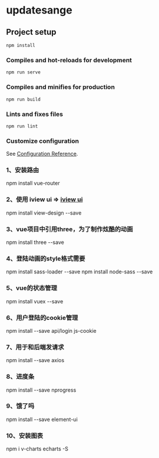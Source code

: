 # updatesange

## Project setup
```
npm install
```

### Compiles and hot-reloads for development
```
npm run serve
```

### Compiles and minifies for production
```
npm run build
```

### Lints and fixes files
```
npm run lint
```

### Customize configuration
See [Configuration Reference](https://cli.vuejs.org/config/).
### 1、安装路由
npm install vue-router
### 2、使用 iview ui => [iview ui ](https://www.iviewui.com/docs/introduce)
npm install view-design --save
### 3、vue项目中引用three，为了制作炫酷的动画
npm install three --save
### 4、登陆动画的style格式需要
npm install sass-loader --save
npm install node-sass --save
### 5、vue的状态管理
npm install vuex --save
### 6、用户登陆的cookie管理
npm install --save api/login js-cookie
### 7、用于和后端发请求
npm install --save axios
### 8、进度条
npm install --save nprogress
### 9、饿了吗
npm install --save element-ui
### 10、安装图表
npm i v-charts echarts -S